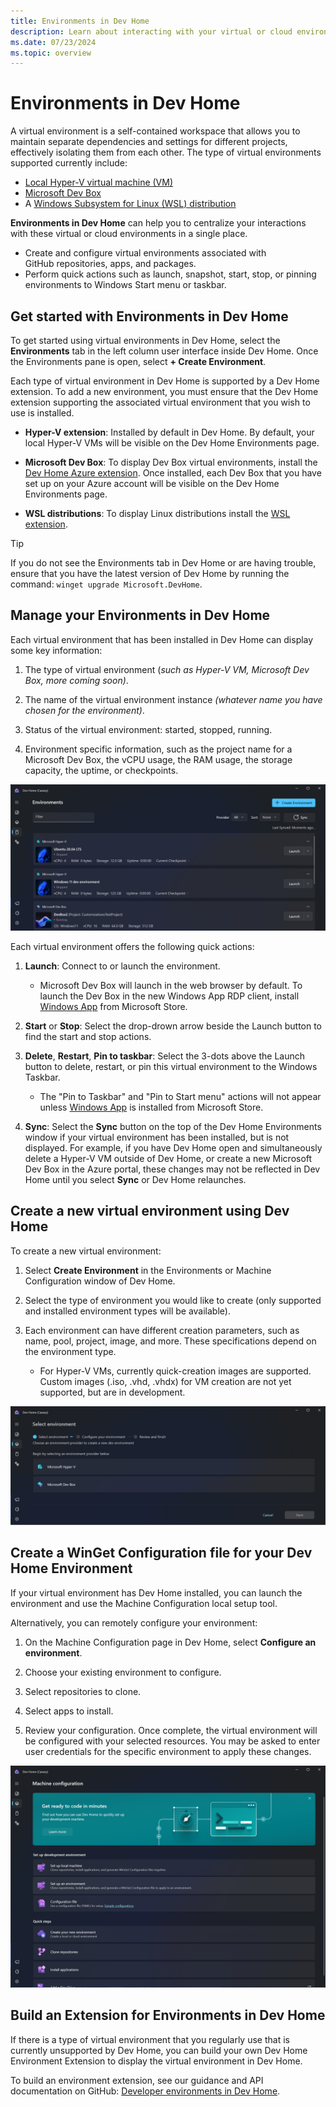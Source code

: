 ```yaml
---
title: Environments in Dev Home
description: Learn about interacting with your virtual or cloud environments from Dev Home.
ms.date: 07/23/2024
ms.topic: overview
---
```


# Environments in Dev Home

A virtual environment is a self-contained workspace that allows you to maintain separate dependencies and settings for different projects, effectively isolating them from each other. The type of virtual environments supported currently include:

- [Local Hyper-V virtual machine (VM)](/windows-server/virtualization/hyper-v/get-started/create-a-virtual-machine-in-hyper-v)
- [Microsoft Dev Box](/azure/dev-box/overview-what-is-microsoft-dev-box)
- A [Windows Subsystem for Linux (WSL) distribution](/windows/wsl/install)

**Environments in Dev Home** can help you to centralize your interactions with these virtual or cloud environments in a single place.

- Create and configure virtual environments associated with GitHub repositories, apps, and packages.
- Perform quick actions such as launch, snapshot, start, stop, or pinning environments to Windows Start menu or taskbar.

## Get started with Environments in Dev Home

To get started using virtual environments in Dev Home, select the **Environments** tab in the left column user interface inside Dev Home. Once the Environments pane is open, select **+ Create Environment**.

Each type of virtual environment in Dev Home is supported by a Dev Home extension. To add a new environment, you must ensure that the Dev Home extension supporting the associated virtual environment that you wish to use is installed.

- **Hyper-V extension**: Installed by default in Dev Home. By default, your local Hyper-V VMs will be visible on the Dev Home Environments page.

- **Microsoft Dev Box**: To display Dev Box virtual environments, install the [Dev Home Azure extension](extensions.md#dev-home-azure-extension). Once installed, each Dev Box that you have set up on your Azure account will be visible on the Dev Home Environments page.

- **WSL distributions**: To display Linux distributions install the [WSL extension](extensions.md).

> [!TIP]
> If you do not see the Environments tab in Dev Home or are having trouble, ensure that you have the latest version of Dev Home by running the command: `winget upgrade Microsoft.DevHome`.

## Manage your Environments in Dev Home

Each virtual environment that has been installed in Dev Home can display some key information:

1. The type of virtual environment (*such as Hyper-V VM, Microsoft Dev Box, more coming soon)*.

2. The name of the virtual environment instance *(whatever name you have chosen for the environment)*.

3. Status of the virtual environment: started, stopped, running.

4. Environment specific information, such as the project name for a Microsoft Dev Box, the vCPU usage, the RAM usage, the storage capacity, the uptime, or checkpoints.

![Environments in Dev Home](../images/devhome-environment-manage.png)

Each virtual environment offers the following quick actions:

1. **Launch**: Connect to or launch the environment.

    - Microsoft Dev Box will launch in the web browser by default. To launch the Dev Box in the new Windows App RDP client, install [Windows App](https://www.microsoft.com/store/productId/9N1F85V9T8BN) from Microsoft Store.

2. **Start** or **Stop**: Select the drop-drown arrow beside the Launch button to find the start and stop actions.

3. **Delete**, **Restart**, **Pin to taskbar**: Select the 3-dots above the Launch button to delete, restart, or pin this virtual environment to the Windows Taskbar.

    - The "Pin to Taskbar" and "Pin to Start menu" actions will not appear unless [Windows App](https://www.microsoft.com/store/productId/9N1F85V9T8BN) is installed from Microsoft Store.

4. **Sync**: Select the **Sync** button on the top of the Dev Home Environments window if your virtual environment has been installed, but is not displayed. For example, if you have Dev Home open and simultaneously delete a Hyper-V VM outside of Dev Home, or create a new Microsoft Dev Box in the Azure portal, these changes may not be reflected in Dev Home until you select **Sync** or Dev Home relaunches.

## Create a new virtual environment using Dev Home

To create a new virtual environment:

1. Select **Create Environment** in the Environments or Machine Configuration window of Dev Home.

2. Select the type of environment you would like to create (only supported and installed environment types will be available).

3. Each environment can have different creation parameters, such as name, pool, project, image, and more. These specifications depend on the environment type.
    - For Hyper-V VMs, currently quick-creation images are supported. Custom images (.iso, .vhd, .vhdx) for VM creation are not yet supported, but are in development.

![Creating an environment](../images/devhome-environment-creation.png)

## Create a WinGet Configuration file for your Dev Home Environment

If your virtual environment has Dev Home installed, you can launch the environment and use the Machine Configuration local setup tool.

Alternatively, you can remotely configure your environment:

1. On the Machine Configuration page in Dev Home, select **Configure an environment**.

2. Choose your existing environment to configure.

3. Select repositories to clone.

4. Select apps to install.

5. Review your configuration. Once complete, the virtual environment will be configured with your selected resources. You may be asked to enter user credentials for the specific environment to apply these changes.

![Machine configuration](../images/devhome-environment-config.png)

## Build an Extension for Environments in Dev Home

If there is a type of virtual environment that you regularly use that is currently unsupported by Dev Home, you can build your own Dev Home Environment Extension to display the virtual environment in Dev Home.

To build an environment extension, see our guidance and API documentation on GitHub: [Developer environments in Dev Home](https://github.com/microsoft/devhome/blob/main/docs/extensions/environments/readme.md).
